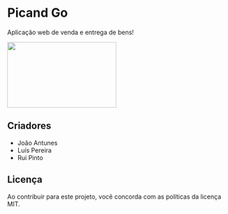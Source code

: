 # Picand Go
Aplicação web de venda e entrega de bens!


<img width="250" height="150" src="https://github.com/luispereira1999/picand-go/blob/main/Logotipo/Logotipo.png">


## Criadores
- João Antunes
- Luís Pereira
- Rui Pinto


## Licença
Ao contribuir para este projeto, você concorda com as políticas da licença MIT.
